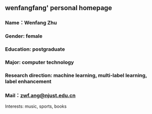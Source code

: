 ## wenfangfang' personal homepage

### Name：Wenfang Zhu 
### Gender: female 

### Education: postgraduate

### Major: computer technology

### Research direction: machine learning, multi-label learning, label enhancement

### Mail：zwf.ang@njust.edu.cn

Interests: music, sports, books
